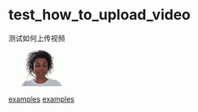 # test_how_to_upload_video
测试如何上传视频

<img src="1.jpg" width=128></img>

<a href="https://github.com/jokerjoker3/test_how_to_upload_video/assets/88534183/f6503d06-863a-43f2-b207-3a051da9e1dc">examples</a>
[examples](https://github.com/jokerjoker3/test_how_to_upload_video/assets/88534183/f6503d06-863a-43f2-b207-3a051da9e1dc)
